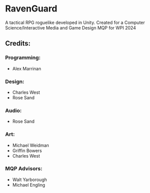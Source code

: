 # RavenGuard
A tactical RPG roguelike developed in Unity.
Created for a Computer Science/Interactive Media and Game Design MQP for WPI 2024

## Credits:
### Programming:
- Alex Marrinan
### Design:
- Charles West
- Rose Sand
### Audio:
- Rose Sand
### Art:
- Michael Weidman
- Griffin Bowers
- Charles West
### MQP Advisors:
- Walt Yarborough
- Michael Engling
